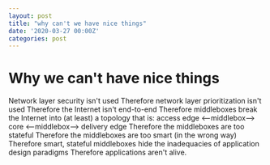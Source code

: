 ```yaml
---
layout: post
title: "why can't we have nice things"
date: '2020-03-27 00:00Z'
categories: post
---
```


# Why we can't have nice things

Network layer security isn't used
Therefore network layer prioritization isn't used
Therefore the Internet isn't end-to-end
Therefore middleboxes break the Internet into (at least) a topology that is: access edge <--middlebox--> core <--middlebox--> delivery edge
Therefore the middleboxes are too stateful
Therefore the middleboxes are too smart (in the wrong way)
Therefore smart, stateful middleboxes hide the inadequacies of application design paradigms
Therefore applications aren't alive.
